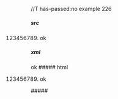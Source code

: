 //T has-passed:no
example 226
##### src
123456789. ok
##### xml
<?xml version="1.0" encoding="UTF-8"?>
<!DOCTYPE document SYSTEM "CommonMark.dtd">
<document xmlns="http://commonmark.org/xml/1.0">
  <list type="ordered" start="123456789" delim="period" tight="true">
    <item>
      <paragraph>
        <text>ok</text>
      </paragraph>
    </item>
  </list>
</document>
##### html
<ol start="123456789">
<li>ok</li>
</ol>
#####
